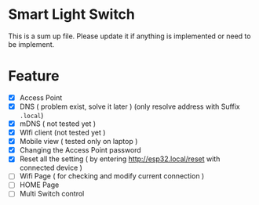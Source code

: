 # Smart Light Switch
This is a sum up file. Please update it if anything is implemented or need to be implement.

# Feature

- [x] Access Point
- [x] DNS ( problem exist, solve it later ) (only resolve address with Suffix `.local`)
- [x] mDNS ( not tested yet )
- [x] WIfi client (not tested yet )
- [x] Mobile view ( tested only on laptop )
- [x] Changing the Access Point password
- [x] Reset all the setting ( by entering http://esp32.local/reset with connected device )
- [ ] Wifi Page ( for checking and modify current connection )
- [ ] HOME Page
- [ ] Multi Switch control